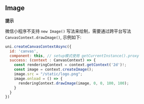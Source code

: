 ## Image

<!-- CUSTOMTYPEJSON.Image.description -->

<!-- CUSTOMTYPEJSON.Image.extends -->

<!-- CUSTOMTYPEJSON.Image.param -->



<!-- CUSTOMTYPEJSON.Image.compatibility -->

<!-- CUSTOMTYPEJSON.Image.example -->

**提示**

微信小程序不支持 `new Image()` 写法来绘制，需要通过跨平台写法 `CanvasContext.drawImage()`, 示例如下:

```js
uni.createCanvasContextAsync({
  id: 'canvas',
  component: this, // setup模式使用 getCurrentInstance().proxy
  success: (context : CanvasContext) => {
    const renderingContext = context.getContext('2d')!;
    const image = context.createImage();
    image.src = "/static/logo.png";
    image.onload = () => {
      renderingContext.drawImage(image, 0, 0, 100, 100);
    }
  }
})
```
